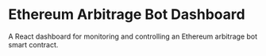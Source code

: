 # Ethereum Arbitrage Bot Dashboard
A React dashboard for monitoring and controlling an Ethereum arbitrage bot smart contract.
